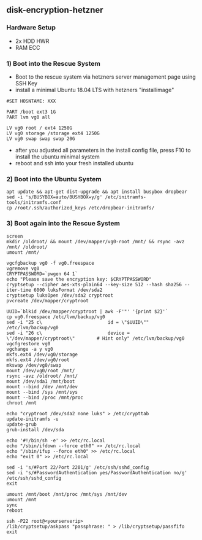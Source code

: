 ## disk-encryption-hetzner

### Hardware Setup
- 2x HDD HWR
- RAM ECC

### 1) Boot into the Rescue System

- Boot to the rescue system via hetzners server management page using SSH Key
- install a minimal Ubuntu 18.04 LTS with hetzners "installimage"

```
#SET HOSNTAME: XXX

PART /boot ext3 1G
PART lvm vg0 all

LV vg0 root / ext4 1250G
LV vg0 storage /storage ext4 1250G
LV vg0 swap swap swap 20G
```
- after you adjusted all parameters in the install config file, press F10 to install the ubuntu minimal system
- reboot and ssh into your fresh installed ubuntu

### 2) Boot into the Ubuntu System

```
apt update && apt-get dist-upgrade && apt install busybox dropbear
sed -i 's/BUSYBOX=auto/BUSYBOX=y/g' /etc/initramfs-tools/initramfs.conf
cp /root/.ssh/authorized_keys /etc/dropbear-initramfs/
```

### 3) Boot again into the Rescue System

```
screen
mkdir /oldroot/ && mount /dev/mapper/vg0-root /mnt/ && rsync -avz /mnt/ /oldroot/
umount /mnt/
```

```
vgcfgbackup vg0 -f vg0.freespace
vgremove vg0
CRYPTPASSWORD=`pwgen 64 1`
echo "Please save the encryption key: $CRYPTPASSWORD"
cryptsetup --cipher aes-xts-plain64 --key-size 512 --hash sha256 --iter-time 6000 luksFormat /dev/sda2
cryptsetup luksOpen /dev/sda2 cryptroot
pvcreate /dev/mapper/cryptroot
```

```
UUID=`blkid /dev/mapper/cryptroot | awk -F'"' '{print $2}'`
cp vg0.freespace /etc/lvm/backup/vg0
sed -i "25 c\                        id = \"$UUID\"" /etc/lvm/backup/vg0
sed -i "26 c\                        device = \"/dev/mapper/cryptroot\"        # Hint only" /etc/lvm/backup/vg0
vgcfgrestore vg0
vgchange -a y vg0
mkfs.ext4 /dev/vg0/storage
mkfs.ext4 /dev/vg0/root
mkswap /dev/vg0/swap
mount /dev/vg0/root /mnt/
rsync -avz /oldroot/ /mnt/
mount /dev/sda1 /mnt/boot
mount --bind /dev /mnt/dev
mount --bind /sys /mnt/sys
mount --bind /proc /mnt/proc
chroot /mnt
```

```
echo "cryptroot /dev/sda2 none luks" > /etc/crypttab
update-initramfs -u
update-grub
grub-install /dev/sda

echo '#!/bin/sh -e' >> /etc/rc.local
echo "/sbin/ifdown --force eth0" >> /etc/rc.local
echo "/sbin/ifup --force eth0" >> /etc/rc.local
echo "exit 0" >> /etc/rc.local

sed -i 's/#Port 22/Port 2201/g' /etc/ssh/sshd_config
sed -i 's/#PasswordAuthentication yes/PasswordAuthentication no/g' /etc/ssh/sshd_config
exit
```

```
umount /mnt/boot /mnt/proc /mnt/sys /mnt/dev
umount /mnt
sync
reboot
```

```
ssh -P22 root@<yourserverip>
/lib/cryptsetup/askpass "passphrase: " > /lib/cryptsetup/passfifo
exit
```
